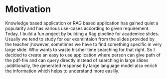 # Motivation
Knowledge based application or RAG based application has gained quiet a popularity and has various use-cases according to given requirement. Today, I build a fun project by building a Rag pipeline for academice slides. Usually we tend to study for our examintaion from the slides provided by the teacher ;however, sometimes we have to find something specific in very large slide. Who wants to waste his/her time searching for that right. So I decided to create an easy to use application where person can give path of the pdf-file and can query directly instead of searching in large slides ;additionally, the generated response by large language model also enrich the information which helps to understand more easlily.
